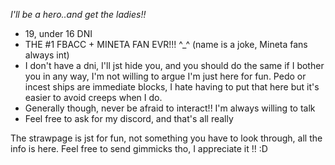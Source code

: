 *I'll be a hero..and get the ladies!!*
-  19, under 16 DNI
- THE #1 FBACC + MINETA FAN EVR!!! ^_^ (name is a joke, Mineta fans always int)
- I don't have a dni, I'll jst hide you, and you should do the same if I bother you in any way, I'm not willing to argue I'm just here for fun. Pedo or incest ships are immediate blocks, I hate having to put that here but it's easier to avoid creeps when I do.
- Generally though, never be afraid to interact!! I'm always willing to talk
- Feel free to ask for my discord, and that's all really

The strawpage is jst for fun, not something you have to look through, all the info is here. Feel free to send gimmicks tho, I appreciate it !! :D 
